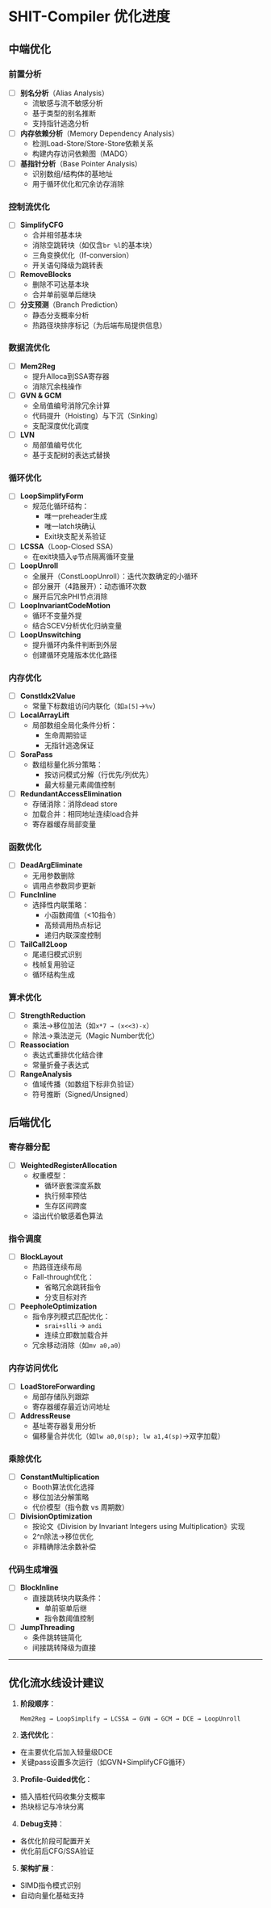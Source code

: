 # SHIT-Compiler 优化进度
## 中端优化
### 前置分析
- [ ] **别名分析**（Alias Analysis）
  - 流敏感与流不敏感分析
  - 基于类型的别名推断
  - 支持指针逃逸分析
- [ ] **内存依赖分析**（Memory Dependency Analysis）
  - 检测Load-Store/Store-Store依赖关系
  - 构建内存访问依赖图（MADG）
- [ ] **基指针分析**（Base Pointer Analysis）
  - 识别数组/结构体的基地址
  - 用于循环优化和冗余访存消除

### 控制流优化
- [ ] **SimplifyCFG**
  - 合并相邻基本块
  - 消除空跳转块（如仅含`br %l`的基本块）
  - 三角变换优化（If-conversion）
  - 开关语句降级为跳转表
- [ ] **RemoveBlocks**
  - 删除不可达基本块
  - 合并单前驱单后继块
- [ ] **分支预测**（Branch Prediction）
  - 静态分支概率分析
  - 热路径块排序标记（为后端布局提供信息）

### 数据流优化
- [ ] **Mem2Reg**
  - 提升Alloca到SSA寄存器
  - 消除冗余栈操作
- [ ] **GVN & GCM**
  - 全局值编号消除冗余计算
  - 代码提升（Hoisting）与下沉（Sinking）
  - 支配深度优化调度
- [ ] **LVN**
  - 局部值编号优化
  - 基于支配树的表达式替换

### 循环优化
- [ ] **LoopSimplifyForm**
  - 规范化循环结构：
    - 唯一preheader生成
    - 唯一latch块确认
    - Exit块支配关系验证
- [ ] **LCSSA**（Loop-Closed SSA）
  - 在exit块插入φ节点隔离循环变量
- [ ] **LoopUnroll**
  - 全展开（ConstLoopUnroll）：迭代次数确定的小循环
  - 部分展开（4路展开）：动态循环次数
  - 展开后冗余PHI节点消除
- [ ] **LoopInvariantCodeMotion**
  - 循环不变量外提
  - 结合SCEV分析优化归纳变量
- [ ] **LoopUnswitching**
  - 提升循环内条件判断到外层
  - 创建循环克隆版本优化路径

### 内存优化
- [ ] **ConstIdx2Value**
  - 常量下标数组访问内联化（如`a[5]`→`%v`）
- [ ] **LocalArrayLift**
  - 局部数组全局化条件分析：
    - 生命周期验证
    - 无指针逃逸保证
- [ ] **SoraPass**
  - 数组标量化拆分策略：
    - 按访问模式分解（行优先/列优先）
    - 最大标量元素阈值控制
- [ ] **RedundantAccessElimination**
  - 存储消除：消除dead store
  - 加载合并：相同地址连续load合并
  - 寄存器缓存局部变量

### 函数优化
- [ ] **DeadArgEliminate**
  - 无用参数删除
  - 调用点参数同步更新
- [ ] **FuncInline**
  - 选择性内联策略：
    - 小函数阈值（<10指令）
    - 高频调用热点标记
    - 递归内联深度控制
- [ ] **TailCall2Loop**
  - 尾递归模式识别
  - 栈帧复用验证
  - 循环结构生成

### 算术优化
- [ ] **StrengthReduction**
  - 乘法→移位加法（如`x*7 → (x<<3)-x`）
  - 除法→乘法逆元（Magic Number优化）
- [ ] **Reassociation**
  - 表达式重排优化结合律
  - 常量折叠子表达式
- [ ] **RangeAnalysis**
  - 值域传播（如数组下标非负验证）
  - 符号推断（Signed/Unsigned）

## 后端优化
### 寄存器分配
- [ ] **WeightedRegisterAllocation**
  - 权重模型：
    - 循环嵌套深度系数
    - 执行频率预估
    - 生存区间跨度
  - 溢出代价敏感着色算法

### 指令调度
- [ ] **BlockLayout**
  - 热路径连续布局
  - Fall-through优化：
    - 省略冗余跳转指令
    - 分支目标对齐
- [ ] **PeepholeOptimization**
  - 指令序列模式匹配优化：
    - `srai+slli` → `andi`
    - 连续立即数加载合并
  - 冗余移动消除（如`mv a0,a0`）

### 内存访问优化
- [ ] **LoadStoreForwarding**
  - 局部存储队列跟踪
  - 寄存器缓存最近访问地址
- [ ] **AddressReuse**
  - 基址寄存器复用分析
  - 偏移量合并优化（如`lw a0,0(sp); lw a1,4(sp)`→双字加载）

### 乘除优化
- [ ] **ConstantMultiplication**
  - Booth算法优化选择
  - 移位加法分解策略
  - 代价模型（指令数 vs 周期数）
- [ ] **DivisionOptimization**
  - 按论文《Division by Invariant Integers using Multiplication》实现
  - 2^n除法→移位优化
  - 非精确除法余数补偿

### 代码生成增强
- [ ] **BlockInline**
  - 直接跳转块内联条件：
    - 单前驱单后继
    - 指令数阈值控制
- [ ] **JumpThreading**
  - 条件跳转链简化
  - 间接跳转降级为直接

---

## 优化流水线设计建议
1. **阶段顺序**：
   ```
   Mem2Reg → LoopSimplify → LCSSA → GVN → GCM → DCE → LoopUnroll
   ```
2. **迭代优化**：
  - 在主要优化后加入轻量级DCE
  - 关键pass设置多次运行（如GVN+SimplifyCFG循环）

3. **Profile-Guided优化**：
  - 插入插桩代码收集分支概率
  - 热块标记与冷块分离

4. **Debug支持**：
  - 各优化阶段可配置开关
  - 优化前后CFG/SSA验证

5. **架构扩展**：
  - SIMD指令模式识别
  - 自动向量化基础支持